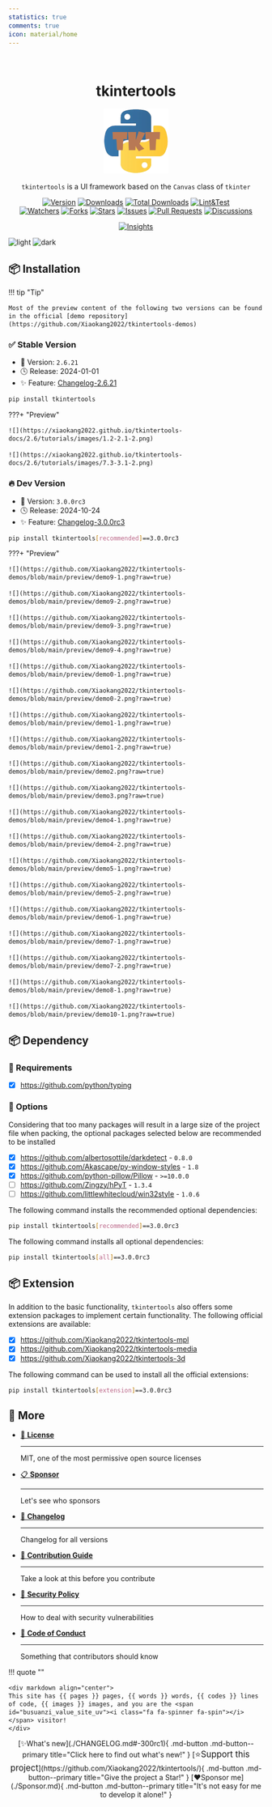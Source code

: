 ```yaml
---
statistics: true
comments: true
icon: material/home
---
```


<br/>

<h1 align="center">tkintertools</h1>

<p align="center"><img alt="logo" src="./logo.png" /></p>

<p align="center">
<code>tkintertools</code> is a UI framework based on the <code>Canvas</code> class of <code>tkinter</code>
</p>

<p align="center">
<a href="https://github.com/Xiaokang2022/tkintertools/releases"><img alt="Version" src="https://img.shields.io/github/v/release/Xiaokang2022/tkintertools?include_prereleases&logo=github&label=Version" title="Latest Version" /></a>
<a href="https://pypistats.org/packages/tkintertools"><img alt="Downloads" src="https://img.shields.io/pypi/dm/tkintertools?label=Downloads&logo=pypi&logoColor=skyblue" title="Downloads" /></a>
<a href="https://pepy.tech/project/tkintertools"><img alt="Total Downloads" src="https://img.shields.io/pepy/dt/tkintertools?logo=pypi&logoColor=gold&label=Total%20Downloads" title="Total Downloads" /></a>
<a href="https://github.com/Xiaokang2022/tkintertools/actions"><img alt="Lint&Test" src="https://img.shields.io/github/actions/workflow/status/Xiaokang2022/tkintertools/python-package.yml?logo=github&label=Lint%26Test" title="Lint&Test"/></a>
<br/>
<a href="https://github.com/Xiaokang2022/tkintertools/watchers"><img alt="Watchers" src="https://img.shields.io/github/watchers/Xiaokang2022/tkintertools?label=Watchers&logo=github&style=flat" title="Watchers" /></a>
<a href="https://github.com/Xiaokang2022/tkintertools/forks"><img alt="Forks" src="https://img.shields.io/github/forks/Xiaokang2022/tkintertools?label=Forks&logo=github&style=flat" title="Forks" /></a>
<a href="https://github.com/Xiaokang2022/tkintertools/stargazers"><img alt="Stars" src="https://img.shields.io/github/stars/Xiaokang2022/tkintertools?label=Stars&color=gold&logo=github&style=flat" title="Stars" /></a>
<a href="https://github.com/Xiaokang2022/tkintertools/issues"><img alt="Issues" src="https://img.shields.io/github/issues/Xiaokang2022/tkintertools?label=Issues&logo=github" title="Issues" /></a>
<a href="https://github.com/Xiaokang2022/tkintertools/pulls"><img alt="Pull Requests" src="https://img.shields.io/github/issues-pr/Xiaokang2022/tkintertools?label=Pull%20Requests&logo=github" title="Pull Requests" /></a>
<a href="https://github.com/Xiaokang2022/tkintertools/discussions"><img alt="Discussions" src="https://img.shields.io/github/discussions/Xiaokang2022/tkintertools?label=Discussions&logo=github" title="Discussions" /></a>
</p>

<p align="center">
<a href="https://github.com/Xiaokang2022/tkintertools/pulse"><img alt="Insights" src="https://repobeats.axiom.co/api/embed/ab8fae686a5a96f91fa71c40c53c189310924f5e.svg" /></a>
</p>

![light](https://api.star-history.com/svg?repos=Xiaokang2022/tkintertools&type=Date&theme=light#only-light)
![dark](https://api.star-history.com/svg?repos=Xiaokang2022/tkintertools&type=Date&theme=dark#only-dark)

## 📦 Installation

!!! tip "Tip"

    Most of the preview content of the following two versions can be found in the official [demo repository](https://github.com/Xiaokang2022/tkintertools-demos)

### ✅ Stable Version

* 🔖 Version: `2.6.21`
* 🕓 Release: 2024-01-01
* ✨ Feature: [Changelog-2.6.21](./CHANGELOG.md#-2621)

```bash linenums="0"
pip install tkintertools
```

???+ "Preview"

    ![](https://xiaokang2022.github.io/tkintertools-docs/2.6/tutorials/images/1.2-2.1-2.png)

    ![](https://xiaokang2022.github.io/tkintertools-docs/2.6/tutorials/images/7.3-3.1-2.png)

### 🔥 Dev Version

* 🔖 Version: `3.0.0rc3`
* 🕓 Release: 2024-10-24
* ✨ Feature: [Changelog-3.0.0rc3](./CHANGELOG.md#-300rc3)

```bash linenums="0"
pip install tkintertools[recommended]==3.0.0rc3
```

???+ "Preview"

    ![](https://github.com/Xiaokang2022/tkintertools-demos/blob/main/preview/demo9-1.png?raw=true)

    ![](https://github.com/Xiaokang2022/tkintertools-demos/blob/main/preview/demo9-2.png?raw=true)

    ![](https://github.com/Xiaokang2022/tkintertools-demos/blob/main/preview/demo9-3.png?raw=true)

    ![](https://github.com/Xiaokang2022/tkintertools-demos/blob/main/preview/demo9-4.png?raw=true)

    ![](https://github.com/Xiaokang2022/tkintertools-demos/blob/main/preview/demo0-1.png?raw=true)

    ![](https://github.com/Xiaokang2022/tkintertools-demos/blob/main/preview/demo0-2.png?raw=true)

    ![](https://github.com/Xiaokang2022/tkintertools-demos/blob/main/preview/demo1-1.png?raw=true)

    ![](https://github.com/Xiaokang2022/tkintertools-demos/blob/main/preview/demo1-2.png?raw=true)

    ![](https://github.com/Xiaokang2022/tkintertools-demos/blob/main/preview/demo2.png?raw=true)

    ![](https://github.com/Xiaokang2022/tkintertools-demos/blob/main/preview/demo3.png?raw=true)

    ![](https://github.com/Xiaokang2022/tkintertools-demos/blob/main/preview/demo4-1.png?raw=true)

    ![](https://github.com/Xiaokang2022/tkintertools-demos/blob/main/preview/demo4-2.png?raw=true)

    ![](https://github.com/Xiaokang2022/tkintertools-demos/blob/main/preview/demo5-1.png?raw=true)

    ![](https://github.com/Xiaokang2022/tkintertools-demos/blob/main/preview/demo5-2.png?raw=true)

    ![](https://github.com/Xiaokang2022/tkintertools-demos/blob/main/preview/demo6-1.png?raw=true)

    ![](https://github.com/Xiaokang2022/tkintertools-demos/blob/main/preview/demo7-1.png?raw=true)

    ![](https://github.com/Xiaokang2022/tkintertools-demos/blob/main/preview/demo7-2.png?raw=true)

    ![](https://github.com/Xiaokang2022/tkintertools-demos/blob/main/preview/demo8-1.png?raw=true)

    ![](https://github.com/Xiaokang2022/tkintertools-demos/blob/main/preview/demo10-1.png?raw=true)

## 📦 Dependency

### 📌 Requirements

* [X] <https://github.com/python/typing>

### 🎨 Options

Considering that too many packages will result in a large size of the project file when packing, the optional packages selected below are recommended to be installed

* [X] <https://github.com/albertosottile/darkdetect> - `0.8.0`
* [X] <https://github.com/Akascape/py-window-styles> - `1.8`
* [X] <https://github.com/python-pillow/Pillow> - `>=10.0.0`
* [ ] <https://github.com/Zingzy/hPyT> - `1.3.4`
* [ ] <https://github.com/littlewhitecloud/win32style> - `1.0.6`

The following command installs the recommended optional dependencies:

```bash linenums="0"
pip install tkintertools[recommended]==3.0.0rc3
```

The following command installs all optional dependencies:

```bash linenums="0"
pip install tkintertools[all]==3.0.0rc3
```

## 📦 Extension

In addition to the basic functionality, `tkintertools` also offers some extension packages to implement certain functionality. The following official extensions are available:

* [X] <https://github.com/Xiaokang2022/tkintertools-mpl>
* [X] <https://github.com/Xiaokang2022/tkintertools-media>
* [X] <https://github.com/Xiaokang2022/tkintertools-3d>

The following command can be used to install all the official extensions:

```bash linenums="0"
pip install tkintertools[extension]==3.0.0rc3
```

## 👀 More

<div class="grid cards" markdown>

* [📑 **License**](./LICENSE.md)

    ***

    MIT, one of the most permissive open source licenses

* [📋 **Sponsor**](./Sponsor.md)

    ***

    Let's see who sponsors

* [📘 **Changelog**](./CHANGELOG.md)

    ***

    Changelog for all versions

* [📗 **Contribution Guide**](./CONTRIBUTING.md)

    ***

    Take a look at this before you contribute

* [📕 **Security Policy**](./SECURITY.md)

    ***

    How to deal with security vulnerabilities

* [📙 **Code of Conduct**](./CODE_OF_CONDUCT.md)

    ***

    Something that contributors should know

</div>

!!! quote ""

    <div markdown align="center">
    This site has {{ pages }} pages, {{ words }} words, {{ codes }} lines of code, {{ images }} images, and you are the <span id="busuanzi_value_site_uv"><i class="fa fa-spinner fa-spin"></i></span> visitor!
    </div>

<div align="center" markdown>
[✨What's new](./CHANGELOG.md#-300rc1){ .md-button .md-button--primary title="Click here to find out what's new!" }
[<big>⭐Support this project</big>](https://github.com/Xiaokang2022/tkintertools/){ .md-button .md-button--primary title="Give the project a Star!" }
[❤️Sponsor me](./Sponsor.md){ .md-button .md-button--primary title="It's not easy for me to develop it alone!" }
</div>
